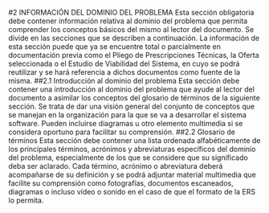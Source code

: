 #2 INFORMACIÓN DEL DOMINIO DEL PROBLEMA
Esta sección obligatoria debe contener información relativa al dominio del problema que permita comprender los conceptos básicos del mismo al lector del documento. Se divide en las secciones que se describen a continuación.
La información de esta sección puede que ya se encuentre total o parcialmente en documentación previa como el Pliego de Prescripciones Técnicas, la Oferta seleccionada o el Estudio de Viabilidad del Sistema, en cuyo se podrá reutilizar y se hará referencia a dichos documentos como fuente de la misma.
##2.1 Introducción al dominio del problema
Esta sección debe contener una introducción al dominio del problema que ayude al lector del documento a asimilar los conceptos del glosario de términos de la siguiente sección. Se trata de dar una visión general del conjunto de conceptos que se manejan en la organización para la que se va a desarrollar el sistema software. Pueden incluirse diagramas u otro elemento multimedia si se considera oportuno para facilitar su comprensión.
##2.2 Glosario de términos
Esta sección debe contener una lista ordenada alfabéticamente de los principales términos, acrónimos y abreviaturas específicos del dominio del problema, especialmente de los que se considere que su significado deba ser aclarado. Cada término, acrónimo o abreviatura deberá acompañarse de su definición y se podrá adjuntar material multimedia que facilite su comprensión como fotografías, documentos escaneados, diagramas o incluso vídeo o sonido en el caso de que   el formato de la ERS lo permita.
